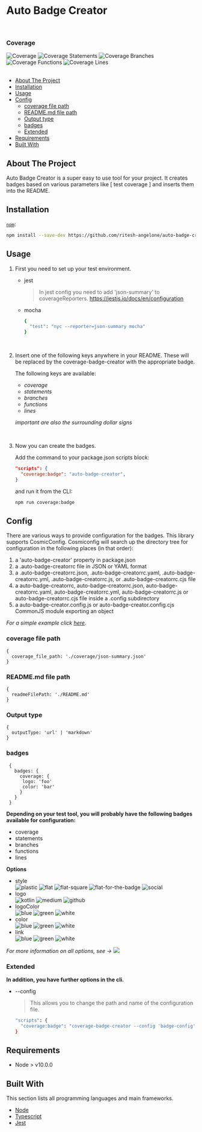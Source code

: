 <h1>Auto Badge Creator</h1>  
<br>

### Coverage

![Coverage][coverage-shield]
![Coverage Statements][coverage-statements-shield]
![Coverage Branches][coverage-branches-shield]
![Coverage Functions][coverage-functions-shield]
![Coverage Lines][coverage-lines-shield]
<br><br>

<!-- TOC -->
  * [About The Project](#about-the-project)
  * [Installation](#installation)
  * [Usage](#usage)
  * [Config](#config)
    * [coverage file path](#coverage-file-path)
    * [README.md file path](#readmemd-file-path)
    * [Output type](#output-type)
    * [badges](#badges)
    * [Extended](#extended)
  * [Requirements](#requirements)
  * [Built With](#built-with)
<!-- TOC -->

## About The Project
Auto Badge Creator is a super easy to use tool for your project. It creates badges based on various parameters like [ test coverage ] and inserts them into the README.


## Installation
[`npm`](https://github.com/ritesh-angelone/auto-badge-creator):
```sh
npm install --save-dev https://github.com/ritesh-angelone/auto-badge-creator.git
```

## Usage

1. First you need to set up your test environment.   

    * jest   
    
      > In jest config you need to add 'json-summary' to coverageReporters. https://jestjs.io/docs/en/configuration  

    * mocha
      ```sh
      {
        "test": "nyc --reporter=json-summary mocha"
      }
      ```
      
      <br>
2. Insert one of the following keys anywhere in your README. These will be replaced by the coverage-badge-creator with the appropriate badge.

    The following keys are available:
     * $coverage$
     * $statements$
     * $branches$
     * $functions$
     * $lines$
 
    _important are also the surrounding dollar signs_  
    
    <br>
 3. Now you can create the badges.
 
    Add the command to your package.json scripts block:
    ```json
    "scripts": {
      "coverage:badge": "auto-badge-creator",
    }   
    ```
    
    and run it from the CLI:
    ```sh
    npm run coverage:badge
    ```
    

## Config
There are various ways to provide configuration for the badges. This library supports CosmicConfig. Cosmiconfig will search up the directory tree for configuration in the following places (in that order):

1. a 'auto-badge-creator' property in package.json
2. a .auto-badge-creatorrc file in JSON or YAML format
3. a .auto-badge-creatorrc.json, .auto-badge-creatorrc.yaml, .auto-badge-creatorrc.yml, .auto-badge-creatorrc.js, or .auto-badge-creatorrc.cjs file
4. a auto-badge-creatorrc, auto-badge-creatorrc.json, auto-badge-creatorrc.yaml, auto-badge-creatorrc.yml, auto-badge-creatorrc.js or auto-badge-creatorrc.cjs file inside a .config subdirectory
5. a auto-badge-creator.config.js or auto-badge-creator.config.cjs CommonJS module exporting an object

_For a simple example click [here](https://github.com/ritesh-angelone/auto-badge-creator/blob/main/.badge-configrc)._

### coverage file path
```
{
  coverage_file_path: './coverage/json-summary.json'
}
```

### README.md file path
```
{
  readmeFilePath: './README.md'
}
```

### Output type
```
{
  outputType: 'url' | 'markdown'
}
```

### badges
```
 {
   badges: {
     coverage: {
      logo: 'foo'
      color: 'bar'
     }
   }
 }
```
**Depending on your test tool, you will probably have the following badges available for configuration:**
 * coverage
 * statements
 * branches
 * functions
 * lines
 
 **Options**
 * style  
 ![plastic][style-plastic] ![flat][style-flat] ![flat-square][style-flat-square] ![flat-for-the-badge][style-for-the-badge] ![social][style-social]
 * logo  
  ![kotlin][logo-kotlin] ![medium][logo-medium] ![github][logo-github]
 * logoColor  
 ![blue][logo-blue] ![green][logo-green] ![white][logo-black]
 * color  
  ![blue][color-blue] ![green][color-green] ![white][color-black]
 * link  
  ![blue][link-github] ![green][link-medium] ![white][link-reddit]
 
 _For more information on all options, see -> ![](https://img.shields.io/badge/Shields.io-informational?style=for-the-badge&logo=Shields.io&logoColor=white&color=black&link=https://shields.io/)_

### Extended
**In addition, you have further options in the cli.**

* --config
  > This allows you to change the path and name of the configuration file.

  ```sh
  "scripts": {
    "coverage:badge": "coverage-badge-creator --config 'badge-config'",
  }
  ```

## Requirements
* Node > v10.0.0


## Built With
This section lists all programming languages and main frameworks.
* [Node](https://nodejs.org/en/)
* [Typescript](https://www.typescriptlang.org/)
* [Jest](https://jestjs.io/)

<!--shield-styles-->
[style-plastic]: https://img.shields.io/badge/plastic-83A603.svg?style=plastic
[style-flat]: https://img.shields.io/badge/flat-83A603.svg?style=flat
[style-flat-square]: https://img.shields.io/badge/flat_square-83A603.svg?style=flat-square
[style-for-the-badge]: https://img.shields.io/badge/for_the_badge-83A603.svg?style=for-the-badge
[style-social]: https://img.shields.io/badge/social-83A603.svg?style=social

[logo-github]: https://img.shields.io/badge/logo-github.svg?logo=github
[logo-kotlin]: https://img.shields.io/badge/logo-kotlin.svg?logo=kotlin
[logo-medium]: https://img.shields.io/badge/logo-medium.svg?logo=medium

[logo-blue]: https://img.shields.io/badge/blue-83A603.svg?logo=github&logoColor=blue
[logo-green]: https://img.shields.io/badge/green-83A603.svg?logo=kotlin&logoColor=green
[logo-black]: https://img.shields.io/badge/black-83A603.svg?logo=medium&logoColor=black

[color-blue]: https://img.shields.io/badge/blue-83A603.svg?color=blue
[color-green]: https://img.shields.io/badge/green-83A603.svg?green=green
[color-black]: https://img.shields.io/badge/black-83A603.svg?color=black

[link-github]: https://img.shields.io/badge/Github-83A603.svg?link=https://github.com/
[link-medium]: https://img.shields.io/badge/Medium-83A603.svg?link=https://medium.com/
[link-reddit]: https://img.shields.io/badge/Reddit-83A603.svg?link=https://www.reddit.com/

<!--infos-->
[coverage-shield]: https://img.shields.io/badge/Coverage-96%25-83A603.svg?prefix=$coverage$
[coverage-statements-shield]: https://img.shields.io/badge/Statements-99%25-83A603.svg?prefix=$statements$
[coverage-branches-shield]: https://img.shields.io/badge/Branches-89%25-83A603.svg?prefix=$branches$
[coverage-functions-shield]: https://img.shields.io/badge/Functions-100%25-83A603.svg?prefix=$functions$
[coverage-lines-shield]: https://img.shields.io/badge/Lines-99%25-83A603.svg?prefix=$lines$